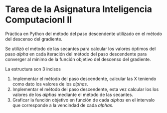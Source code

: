# Tarea de la Asignatura Inteligencia Computacionl II

Práctica en Python del método del paso descendente utilizado en el método del descenso del gradiente.

Se utilizó el método de las secantes para calcular los valores óptimos del paso $alpha$ en cada iteración del método del paso descendente para converger al mínimo de la función objetivo del descenso del gradiente.

La estructura son 3 incisos

1. Implementar el método del paso descendente, calcular las X teniendo como dato los valores de los $alphas$.
2. Implementar el método del paso descendente, esta vez calcular los los valores de los $alphas$ mediante el método de las secantes.
3. Graficar la función objetivo en función de cada $alphas$ en el intervalo que corresponde a la vencindad de cada $alphas$.
